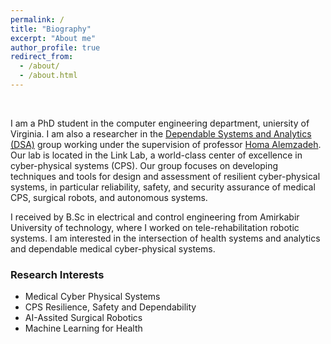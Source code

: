 ```yaml
---
permalink: /
title: "Biography"
excerpt: "About me"
author_profile: true
redirect_from: 
  - /about/
  - /about.html
---
```

<br />

I am a PhD student in the computer engineering department, uniersity of Virginia. I am also a researcher in the [Dependable Systems and Analytics (DSA)](https://github.com/UVA-DSA) group working under the supervision of professor [Homa Alemzadeh](https://engineering.virginia.edu/faculty/homa-alemzadeh). Our lab is located in the Link Lab, a world-class center of excellence in cyber-physical systems (CPS). Our group focuses on developing techniques and tools for design and assessment of resilient cyber-physical systems, in particular reliability, safety, and security assurance of medical CPS, surgical robots, and autonomous systems. 

I received by B.Sc in electrical and control engineering from Amirkabir University of technology, where I worked on tele-rehabilitation robotic systems. I am interested in the intersection of health systems and analytics and dependable medical cyber-physical systems. 



### Research Interests

* Medical Cyber Physical Systems
* CPS Resilience, Safety and Dependability
* AI-Assited Surgical Robotics
* Machine Learning for Health
